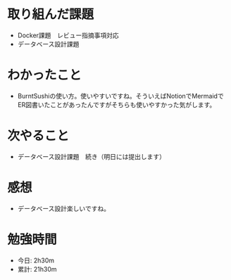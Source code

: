 # 取り組んだ課題
- Docker課題　レビュー指摘事項対応
- データベース設計課題

# わかったこと
- BurntSushiの使い方。使いやすいですね。そういえばNotionでMermaidでER図書いたことがあったんですがそちらも使いやすかった気がします。

# 次やること
- データベース設計課題　続き（明日には提出します）

# 感想
- データベース設計楽しいですね。

# 勉強時間
- 今日: 2h30m
- 累計: 21h30m
